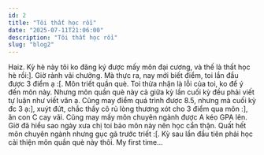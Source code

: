 ```yaml
---
id: 2
title: "Tôi thất học rồi"
date: "2025-07-11T21:06:00"
description: "Tôi thất học rồi"
slug: "blog2"
---
```


Haiz. Kỳ hè này tôi ko đăng ký được mấy môn đại cương, và thế là thất học hè rồi:]. Giờ rảnh vãi chưởng. Mà thực ra, nay mới biết điểm, toi lần đầu được 3 điểm ạ :[. Môn triết quần què. Toi thừa nhận là lỗi của toi, ko để ý đến môn này. Nhưng môn quần què này cả giữa kỳ lần cuối kỳ đều phải viết tự luận như viết văn ạ. Cũng may điểm quá trình được 8.5, nhưng mà cuối kỳ đc 3 ạ:], xuýt đứt, chắc thầy cô rủ lòng thương xót cho 3 điểm qua môn :], ăn con C cay vãi. Cũng may mấy môn chuyên ngành được A kéo GPA lên. Giờ đã hiểu sao ngày xưa chị toi bảo môn này nên học cẩn thận. Quất hết môn chuyên ngành nhưng gục gã trước triết :[. Kỳ sau lần đầu tiên phải học cải thiện môn quần què này thôi. My first time...
